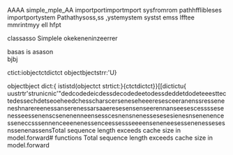 AAAA
simple_mple_AA
importportimportmport sysfromrom
 pathhfflibleses importportystem Pathathysoss,ss
,ystemystem
systst
emss
lfftee
mmrintmyy
ell
hfpt

classasso Simplele
okekeneninzeerrer

basas   is
asason     
bjbj

ctict:iobjectctdictct
 objectbjectstrr:'U}


objectbject
dict:{
ististd(objectct
strtict:}{ctctdictct}}[[dictictu{ uustrtr'strunicnic'"dedcodedeicdessdecodedeetodessdeddetdodeteeesttectedessechdetseoeheedchesscharscerseneseheeeresesceeranenssresseneneshnarereenessanserenessarsaaeresesensenseerennanseesescessssesenesseessenenscsenenenneensesscesnensnenessesesesienesnsenenencesseneccsssennenceeenenessenceessessseeeenseneneesessenenessesesnssenenassensTotal sequence length exceeds cache size in model.forward# functions
Total sequence length exceeds cache size in model.forward